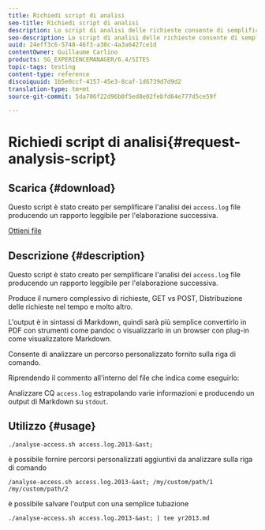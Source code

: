 ```yaml
---
title: Richiedi script di analisi
seo-title: Richiedi script di analisi
description: Lo script di analisi delle richieste consente di semplificare l'analisi dei file access.log, generando un report leggibile per l'elaborazione successiva
seo-description: Lo script di analisi delle richieste consente di semplificare l'analisi dei file access.log, generando un report leggibile per l'elaborazione successiva
uuid: 24eff3c6-5748-46f3-a30c-4a3a6427ce1d
contentOwner: Guillaume Carlino
products: SG_EXPERIENCEMANAGER/6.4/SITES
topic-tags: testing
content-type: reference
discoiquuid: 1b5e0ccf-4157-45e3-8caf-1d6739d7d9d2
translation-type: tm+mt
source-git-commit: 5da706f22d96b0f5ed8e02febfd64e777d5ce59f

---
```



# Richiedi script di analisi{#request-analysis-script}

## Scarica {#download}

Questo script è stato creato per semplificare l&#39;analisi dei `access.log` file producendo un rapporto leggibile per l&#39;elaborazione successiva.

[Ottieni file](assets/analyse-access.sh)

## Descrizione {#description}

Questo script è stato creato per semplificare l&#39;analisi dei `access.log` file producendo un rapporto leggibile per l&#39;elaborazione successiva.

Produce il numero complessivo di richieste, GET vs POST, Distribuzione delle richieste nel tempo e molto altro.

L&#39;output è in sintassi di Markdown, quindi sarà più semplice convertirlo in PDF con strumenti come pandoc o visualizzarlo in un browser con plug-in come visualizzatore Markdown.

Consente di analizzare un percorso personalizzato fornito sulla riga di comando.

Riprendendo il commento all&#39;interno del file che indica come eseguirlo:

Analizzare CQ `access.log` estrapolando varie informazioni e producendo un output di Markdown su `stdout`.

## Utilizzo {#usage}

`./analyse-access.sh access.log.2013-&ast;`

è possibile fornire percorsi personalizzati aggiuntivi da analizzare sulla riga di comando

`/analyse-access.sh access.log.2013-&ast; /my/custom/path/1 /my/custom/path/2`

è possibile salvare l&#39;output con una semplice tubazione

`./analyse-access.sh access.log.2013-&ast; | tee yr2013.md`
